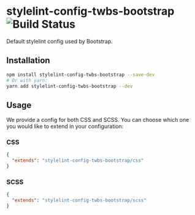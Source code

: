 # stylelint-config-twbs-bootstrap ![Build Status](https://github.com/twbs/stylelint-config-twbs-bootstrap/workflows/Tests/badge.svg)

Default stylelint config used by Bootstrap.

## Installation

```bash
npm install stylelint-config-twbs-bootstrap --save-dev
# Or with yarn:
yarn add stylelint-config-twbs-bootstrap --dev
```

## Usage

We provide a config for both CSS and SCSS. You can choose which one you would like to extend in your configuration:

### CSS

```json
{
  "extends": "stylelint-config-twbs-bootstrap/css"
}
```

### SCSS

```json
{
  "extends": "stylelint-config-twbs-bootstrap/scss"
}
```
